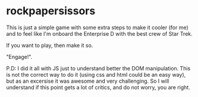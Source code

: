 # rockpapersissors

This is just a simple game with some extra steps to make it cooler (for me) and to feel like I'm onboard the Enterprise D with the best crew of Star Trek.

If you want to play, then make it so.

"Engage!".


P.D: I did it all with JS just to understand better the DOM manipulation. This is not the correct way to do it (using css and html could be an easy way), but as an excersise it was awesome and very challenging. So I will understand if this point gets a lot of critics, and do not worry, you are right.
